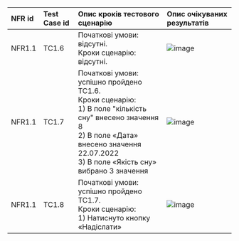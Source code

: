 |NFR id|Test Case id|Опис кроків тестового сценарію|Опис очікуваних результатів|
|:-|:-|:-|:-|
|NFR1.1 |TC1.6 |Початкові умови: відсутні. <br> Кроки сценарію: відсутні. |![image](https://user-images.githubusercontent.com/79566284/197552425-d5a11cbf-fe85-41e0-8cc7-f12d30d3d6a8.png)|
|NFR1.1 |TC1.7 |Початкові умови: успішно пройдено TC1.6. <br> Кроки сценарію: <br> 1) В поле "кількість сну" внесено значення 8<br>2) В поле «Дата» внесено значення 22.07.2022<br>3) В поле «Якість сну» вибрано 3 значення |![image](https://user-images.githubusercontent.com/79566284/197552220-64935e15-2a6b-4d15-ac01-761b821fa03d.png)|
|NFR1.1 |TC1.8 |Початкові умови: успішно пройдено TC1.7. <br> Кроки сценарію: <br> 1) Натиснуто кнопку «Надіслати» |![image](https://user-images.githubusercontent.com/79566284/197554190-b727003e-f7f7-4451-93d4-12d4de6e3123.png)|

